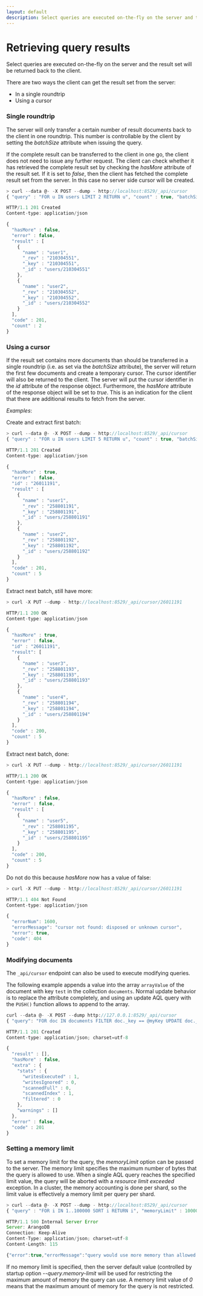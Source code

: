 ```yaml
---
layout: default
description: Select queries are executed on-the-fly on the server and the resultset will be returned back to the client
---
```

Retrieving query results
========================

Select queries are executed on-the-fly on the server and the result
set will be returned back to the client.

There are two ways the client can get the result set from the server:

* In a single roundtrip
* Using a cursor

### Single roundtrip

The server will only transfer a certain number of result documents back to the
client in one roundtrip. This number is controllable by the client by setting
the *batchSize* attribute when issuing the query.

If the complete result can be transferred to the client in one go, the client
does not need to issue any further request. The client can check whether it has
retrieved the complete result set by checking the *hasMore* attribute of the
result set. If it is set to *false*, then the client has fetched the complete
result set from the server. In this case no server side cursor will be created.

```js
> curl --data @- -X POST --dump - http://localhost:8529/_api/cursor
{ "query" : "FOR u IN users LIMIT 2 RETURN u", "count" : true, "batchSize" : 2 }

HTTP/1.1 201 Created
Content-type: application/json

{
  "hasMore" : false,
  "error" : false,
  "result" : [
    {
      "name" : "user1",
      "_rev" : "210304551",
      "_key" : "210304551",
      "_id" : "users/210304551"
    },
    {
      "name" : "user2",
      "_rev" : "210304552",
      "_key" : "210304552",
      "_id" : "users/210304552"
    }
  ],
  "code" : 201,
  "count" : 2
}
```

### Using a cursor

If the result set contains more documents than should be transferred in a single
roundtrip (i.e. as set via the *batchSize* attribute), the server will return
the first few documents and create a temporary cursor. The cursor identifier
will also be returned to the client. The server will put the cursor identifier
in the *id* attribute of the response object. Furthermore, the *hasMore*
attribute of the response object will be set to *true*. This is an indication
for the client that there are additional results to fetch from the server.

*Examples*:

Create and extract first batch:

```js
> curl --data @- -X POST --dump - http://localhost:8529/_api/cursor
{ "query" : "FOR u IN users LIMIT 5 RETURN u", "count" : true, "batchSize" : 2 }

HTTP/1.1 201 Created
Content-type: application/json

{
  "hasMore" : true,
  "error" : false,
  "id" : "26011191",
  "result" : [
    {
      "name" : "user1",
      "_rev" : "258801191",
      "_key" : "258801191",
      "_id" : "users/258801191"
    },
    {
      "name" : "user2",
      "_rev" : "258801192",
      "_key" : "258801192",
      "_id" : "users/258801192"
    }
  ],
  "code" : 201,
  "count" : 5
}
```

Extract next batch, still have more:

```js
> curl -X PUT --dump - http://localhost:8529/_api/cursor/26011191

HTTP/1.1 200 OK
Content-type: application/json

{
  "hasMore" : true,
  "error" : false,
  "id" : "26011191",
  "result": [
    {
      "name" : "user3",
      "_rev" : "258801193",
      "_key" : "258801193",
      "_id" : "users/258801193"
    },
    {
      "name" : "user4",
      "_rev" : "258801194",
      "_key" : "258801194",
      "_id" : "users/258801194"
    }
  ],
  "code" : 200,
  "count" : 5
}
```

Extract next batch, done:

```js
> curl -X PUT --dump - http://localhost:8529/_api/cursor/26011191

HTTP/1.1 200 OK
Content-type: application/json

{
  "hasMore" : false,
  "error" : false,
  "result" : [
    {
      "name" : "user5",
      "_rev" : "258801195",
      "_key" : "258801195",
      "_id" : "users/258801195"
    }
  ],
  "code" : 200,
  "count" : 5
}
```

Do not do this because *hasMore* now has a value of false:

```js
> curl -X PUT --dump - http://localhost:8529/_api/cursor/26011191

HTTP/1.1 404 Not Found
Content-type: application/json

{
  "errorNum": 1600,
  "errorMessage": "cursor not found: disposed or unknown cursor",
  "error": true,
  "code": 404
}
```

### Modifying documents

The `_api/cursor` endpoint can also be used to execute modifying queries.

The following example appends a value into the array `arrayValue` of the document
with key `test` in the collection `documents`. Normal update behavior is to
replace the attribute completely, and using an update AQL query with the `PUSH()` 
function allows to append to the array.

```js
curl --data @- -X POST --dump http://127.0.0.1:8529/_api/cursor
{ "query": "FOR doc IN documents FILTER doc._key == @myKey UPDATE doc._key WITH { arrayValue: PUSH(doc.arrayValue, @value) } IN documents","bindVars": { "myKey": "test", "value": 42 } }

HTTP/1.1 201 Created
Content-type: application/json; charset=utf-8

{
  "result" : [],
  "hasMore" : false,
  "extra" : {
    "stats" : {
      "writesExecuted" : 1,
      "writesIgnored" : 0,
      "scannedFull" : 0,
      "scannedIndex" : 1,
      "filtered" : 0
    },
    "warnings" : []
  },
  "error" : false,
  "code" : 201
}
```

### Setting a memory limit

To set a memory limit for the query, the *memoryLimit* option can be passed to
the server.
The memory limit specifies the maximum number of bytes that the query is
allowed to use. When a single AQL query reaches the specified limit value, 
the query will be aborted with a *resource limit exceeded* exception. In a 
cluster, the memory accounting is done per shard, so the limit value is 
effectively a memory limit per query per shard.

```js
> curl --data @- -X POST --dump - http://localhost:8529/_api/cursor
{ "query" : "FOR i IN 1..100000 SORT i RETURN i", "memoryLimit" : 100000 }

HTTP/1.1 500 Internal Server Error
Server: ArangoDB
Connection: Keep-Alive
Content-Type: application/json; charset=utf-8
Content-Length: 115

{"error":true,"errorMessage":"query would use more memory than allowed (while executing)","code":500,"errorNum":32}
```

If no memory limit is specified, then the server default value (controlled by
startup option *--query.memory-limit* will be used for restricting the maximum amount 
of memory the query can use. A memory limit value of *0* means that the maximum
amount of memory for the query is not restricted. 

